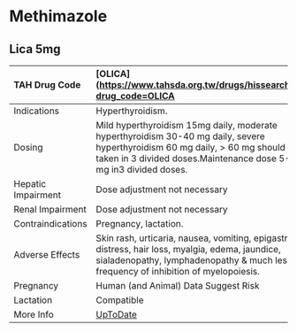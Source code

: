 # Methimazole

## Lica 5mg

| TAH Drug Code      | [OLICA](https://www.tahsda.org.tw/drugs/hissearch.php?drug_code=OLICA                                                                                                                                |
|:-------------------|:-----------------------------------------------------------------------------------------------------------------------------------------------------------------------------------------------------|
| Indications        | Hyperthyroidism.                                                                                                                                                                                     |
| Dosing             | Mild hyperthyroidism 15mg daily, moderate hyperthyroidism 30-40 mg daily, severe hyperthyroidism 60 mg daily, > 60 mg should be taken in 3 divided doses.Maintenance dose 5-15 mg in3 divided doses. |
| Hepatic Impairment | Dose adjustment not necessary                                                                                                                                                                        |
| Renal Impairment   | Dose adjustment not necessary                                                                                                                                                                        |
| Contraindications  | Pregnancy, lactation.                                                                                                                                                                                |
| Adverse Effects    | Skin rash, urticaria, nausea, vomiting, epigastric distress, hair loss, myalgia, edema, jaundice, sialadenopathy, lymphadenopathy & much less frequency of inhibition of myelopoiesis.               |
| Pregnancy          | Human (and Animal) Data Suggest Risk                                                                                                                                                                 |
| Lactation          | Compatible                                                                                                                                                                                           |
| More Info          | [UpToDate](https://www.uptodate.com/contents/methimazole-drug-information)                                                                                                                           |

